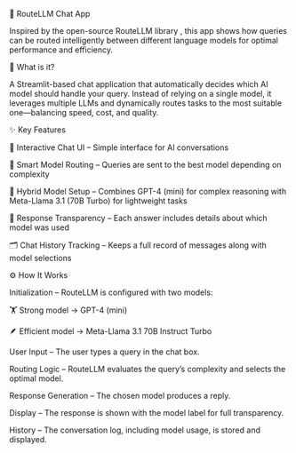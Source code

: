 📡 RouteLLM Chat App

Inspired by the open-source RouteLLM library
, this app shows how queries can be routed intelligently between different language models for optimal performance and efficiency.

🚀 What is it?

A Streamlit-based chat application that automatically decides which AI model should handle your query. Instead of relying on a single model, it leverages multiple LLMs and dynamically routes tasks to the most suitable one—balancing speed, cost, and quality.

✨ Key Features

💬 Interactive Chat UI – Simple interface for AI conversations

🤖 Smart Model Routing – Queries are sent to the best model depending on complexity

🔀 Hybrid Model Setup – Combines GPT-4 (mini) for complex reasoning with Meta-Llama 3.1 (70B Turbo) for lightweight tasks

📜 Response Transparency – Each answer includes details about which model was used

🗂️ Chat History Tracking – Keeps a full record of messages along with model selections

⚙️ How It Works

Initialization – RouteLLM is configured with two models:

🏋️ Strong model → GPT-4 (mini)

🪶 Efficient model → Meta-Llama 3.1 70B Instruct Turbo

User Input – The user types a query in the chat box.

Routing Logic – RouteLLM evaluates the query’s complexity and selects the optimal model.

Response Generation – The chosen model produces a reply.

Display – The response is shown with the model label for full transparency.

History – The conversation log, including model usage, is stored and displayed.
